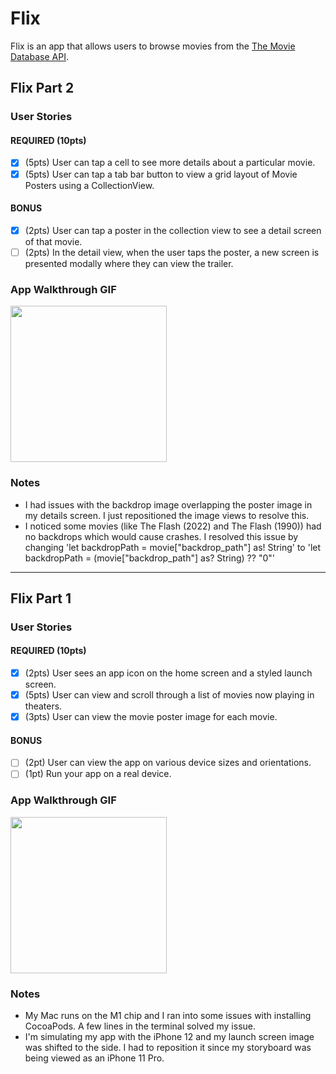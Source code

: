 # Flix

Flix is an app that allows users to browse movies from the [The Movie Database API](http://docs.themoviedb.apiary.io/#).

## Flix Part 2

### User Stories

#### REQUIRED (10pts)
- [x] (5pts) User can tap a cell to see more details about a particular movie.
- [x] (5pts) User can tap a tab bar button to view a grid layout of Movie Posters using a CollectionView.

#### BONUS
- [x] (2pts) User can tap a poster in the collection view to see a detail screen of that movie.
- [ ] (2pts) In the detail view, when the user taps the poster, a new screen is presented modally where they can view the trailer.

### App Walkthrough GIF

<img src="http://g.recordit.co/q28BTUNRsE.gif" width=250><br>

### Notes
- I had issues with the backdrop image overlapping the poster image in my details screen. I just repositioned the image views to resolve this.
- I noticed some movies (like The Flash (2022) and The Flash (1990)) had no backdrops which would cause crashes. I resolved this issue by changing 'let backdropPath = movie["backdrop_path"] as! String' to 'let backdropPath = (movie["backdrop_path"] as? String) ?? "0"'

---

## Flix Part 1

### User Stories

#### REQUIRED (10pts)
- [x] (2pts) User sees an app icon on the home screen and a styled launch screen.
- [x] (5pts) User can view and scroll through a list of movies now playing in theaters.
- [x] (3pts) User can view the movie poster image for each movie.

#### BONUS
- [ ] (2pt) User can view the app on various device sizes and orientations.
- [ ] (1pt) Run your app on a real device.

### App Walkthrough GIF

<img src="http://g.recordit.co/ZESutUQhSK.gif" width=250><br>

### Notes
- My Mac runs on the M1 chip and I ran into some issues with installing CocoaPods. A few lines in the terminal solved my issue.
- I'm simulating my app with the iPhone 12 and my launch screen image was shifted to the side. I had to reposition it since my storyboard was being viewed as an iPhone 11 Pro.
